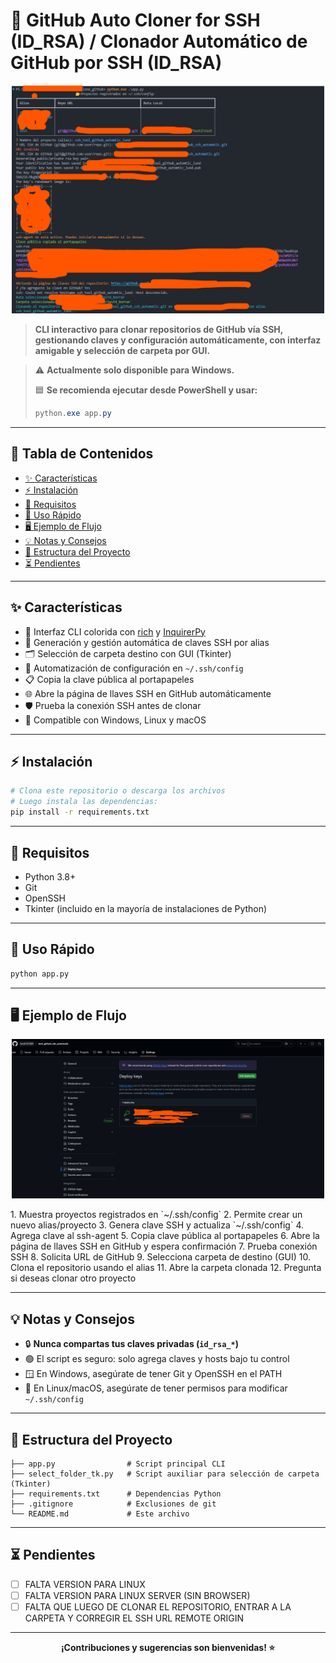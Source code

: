 # 🚀 GitHub Auto Cloner for SSH (ID_RSA) / Clonador Automático de GitHub por SSH (ID_RSA)  

<p align="center">
  <img src="ejemplo.png" alt="Ejemplo CLI" width="500">
</p>



> **CLI interactivo para clonar repositorios de GitHub vía SSH, gestionando claves y configuración automáticamente, con interfaz amigable y selección de carpeta por GUI.**

> ⚠️ **Actualmente solo disponible para Windows.**
> 
> 🟦 **Se recomienda ejecutar desde PowerShell y usar:**
> ```powershell
> python.exe app.py
> ```

---

## 📑 Tabla de Contenidos

- [✨ Características](#características)
- [⚡ Instalación](#instalación)
- [🔧 Requisitos](#requisitos)
- [🚦 Uso Rápido](#uso-rápido)
- [🖥️ Ejemplo de Flujo](#ejemplo-de-flujo)
- [💡 Notas y Consejos](#notas-y-consejos)
- [📂 Estructura del Proyecto](#estructura-del-proyecto)
- [⏳ Pendientes](#pendientes)

---

## ✨ Características

- 🎨 Interfaz CLI colorida con [rich](https://github.com/Textualize/rich) y [InquirerPy](https://github.com/kazhala/InquirerPy)
- 🔑 Generación y gestión automática de claves SSH por alias
- 🗂️ Selección de carpeta destino con GUI (Tkinter)
- 🤖 Automatización de configuración en `~/.ssh/config`
- 📋 Copia la clave pública al portapapeles
- 🌐 Abre la página de llaves SSH en GitHub automáticamente
- 🛡️ Prueba la conexión SSH antes de clonar
- 🧩 Compatible con Windows, Linux y macOS

---

## ⚡ Instalación

```bash
# Clona este repositorio o descarga los archivos
# Luego instala las dependencias:
pip install -r requirements.txt
```

---

## 🔧 Requisitos

- Python 3.8+
- Git
- OpenSSH
- Tkinter (incluido en la mayoría de instalaciones de Python)

---

## 🚦 Uso Rápido

```bash
python app.py
```

---

## 🖥️ Ejemplo de Flujo

<p align="center">
  <img src="github_settings_deploy_keys.png" alt="GitHub Deploy Keys" width="500">
</p>
1. Muestra proyectos registrados en `~/.ssh/config`
2. Permite crear un nuevo alias/proyecto
3. Genera clave SSH y actualiza `~/.ssh/config`
4. Agrega clave al ssh-agent
5. Copia clave pública al portapapeles
6. Abre la página de llaves SSH en GitHub y espera confirmación
7. Prueba conexión SSH
8. Solicita URL de GitHub
9. Selecciona carpeta de destino (GUI)
10. Clona el repositorio usando el alias
11. Abre la carpeta clonada
12. Pregunta si deseas clonar otro proyecto

---

## 💡 Notas y Consejos

- 🔒 **Nunca compartas tus claves privadas (`id_rsa_*`)**
- 🟢 El script es seguro: solo agrega claves y hosts bajo tu control
- 🪟 En Windows, asegúrate de tener Git y OpenSSH en el PATH
- 🐧 En Linux/macOS, asegúrate de tener permisos para modificar `~/.ssh/config`

---

## 📂 Estructura del Proyecto

```
├── app.py                # Script principal CLI
├── select_folder_tk.py   # Script auxiliar para selección de carpeta (Tkinter)
├── requirements.txt      # Dependencias Python
├── .gitignore            # Exclusiones de git
└── README.md             # Este archivo
```

---

## ⏳ Pendientes

- [ ] FALTA VERSION PARA LINUX
- [ ] FALTA VERSION PARA LINUX SERVER (SIN BROWSER)
- [ ] FALTA QUE LUEGO DE CLONAR EL REPOSITORIO, ENTRAR A LA CARPETA Y CORREGIR EL SSH URL REMOTE ORIGIN

---

<p align="center">
  <b>¡Contribuciones y sugerencias son bienvenidas! ⭐</b>
</p>
